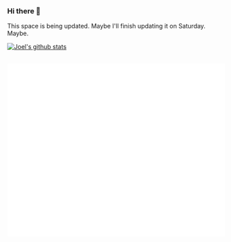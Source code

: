 ### Hi there 👋

This space is being updated. Maybe I'll finish updating it on Saturday. Maybe.

[![Joel's github stats](https://github-readme-stats.vercel.app/api?username=j0)](https://github.com/j0/github-readme-stats)


<div align="center">
	<br>
	<a href="https://github.com/J0/J0/blob/master/header.svg">
		<img src="header.svg" width="800" height="400">
	</a>
	<br>
</div>
<!--
**J0/J0** is a ✨ _special_ ✨ repository because its `README.md` (this file) appears on your GitHub profile.


-->
